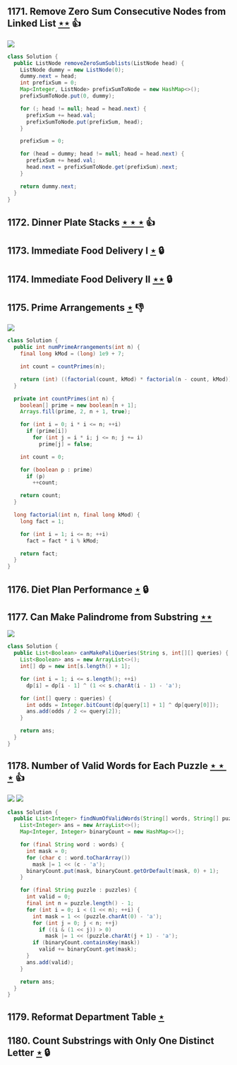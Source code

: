 ## 1171. Remove Zero Sum Consecutive Nodes from Linked List [$\star\star$](https://leetcode.com/problems/remove-zero-sum-consecutive-nodes-from-linked-list) :thumbsup:

![](https://img.shields.io/badge/-Linked%20List-90B44B.svg?style=flat-square)

```java
class Solution {
  public ListNode removeZeroSumSublists(ListNode head) {
    ListNode dummy = new ListNode(0);
    dummy.next = head;
    int prefixSum = 0;
    Map<Integer, ListNode> prefixSumToNode = new HashMap<>();
    prefixSumToNode.put(0, dummy);

    for (; head != null; head = head.next) {
      prefixSum += head.val;
      prefixSumToNode.put(prefixSum, head);
    }

    prefixSum = 0;

    for (head = dummy; head != null; head = head.next) {
      prefixSum += head.val;
      head.next = prefixSumToNode.get(prefixSum).next;
    }

    return dummy.next;
  }
}
```

## 1172. Dinner Plate Stacks [$\star\star\star$](https://leetcode.com/problems/dinner-plate-stacks) :thumbsup:

## 1173. Immediate Food Delivery I [$\star$](https://leetcode.com/problems/immediate-food-delivery-i) 🔒

## 1174. Immediate Food Delivery II [$\star\star$](https://leetcode.com/problems/immediate-food-delivery-ii) 🔒

## 1175. Prime Arrangements [$\star$](https://leetcode.com/problems/prime-arrangements) :thumbsdown:

![](https://img.shields.io/badge/-Math-434343.svg?style=flat-square)

```java
class Solution {
  public int numPrimeArrangements(int n) {
    final long kMod = (long) 1e9 + 7;

    int count = countPrimes(n);

    return (int) ((factorial(count, kMod) * factorial(n - count, kMod)) % kMod);
  }

  private int countPrimes(int n) {
    boolean[] prime = new boolean[n + 1];
    Arrays.fill(prime, 2, n + 1, true);

    for (int i = 0; i * i <= n; ++i)
      if (prime[i])
        for (int j = i * i; j <= n; j += i)
          prime[j] = false;

    int count = 0;

    for (boolean p : prime)
      if (p)
        ++count;

    return count;
  }

  long factorial(int n, final long kMod) {
    long fact = 1;

    for (int i = 1; i <= n; ++i)
      fact = fact * i % kMod;

    return fact;
  }
}
```

## 1176. Diet Plan Performance [$\star$](https://leetcode.com/problems/diet-plan-performance) 🔒

## 1177. Can Make Palindrome from Substring [$\star\star$](https://leetcode.com/problems/can-make-palindrome-from-substring)

![](https://img.shields.io/badge/-String-60373E.svg?style=flat-square)

```java
class Solution {
  public List<Boolean> canMakePaliQueries(String s, int[][] queries) {
    List<Boolean> ans = new ArrayList<>();
    int[] dp = new int[s.length() + 1];

    for (int i = 1; i <= s.length(); ++i)
      dp[i] = dp[i - 1] ^ (1 << s.charAt(i - 1) - 'a');

    for (int[] query : queries) {
      int odds = Integer.bitCount(dp[query[1] + 1] ^ dp[query[0]]);
      ans.add(odds / 2 <= query[2]);
    }

    return ans;
  }
}
```

## 1178. Number of Valid Words for Each Puzzle [$\star\star\star$](https://leetcode.com/problems/number-of-valid-words-for-each-puzzle) :thumbsup:

![](https://img.shields.io/badge/-Bit%20Manipulation-A36336.svg?style=flat-square) ![](https://img.shields.io/badge/-Hash%20Table-7BA23F.svg?style=flat-square)

```java
class Solution {
  public List<Integer> findNumOfValidWords(String[] words, String[] puzzles) {
    List<Integer> ans = new ArrayList<>();
    Map<Integer, Integer> binaryCount = new HashMap<>();

    for (final String word : words) {
      int mask = 0;
      for (char c : word.toCharArray())
        mask |= 1 << (c - 'a');
      binaryCount.put(mask, binaryCount.getOrDefault(mask, 0) + 1);
    }

    for (final String puzzle : puzzles) {
      int valid = 0;
      final int n = puzzle.length() - 1;
      for (int i = 0; i < (1 << n); ++i) {
        int mask = 1 << (puzzle.charAt(0) - 'a');
        for (int j = 0; j < n; ++j)
          if ((i & (1 << j)) > 0)
            mask |= 1 << (puzzle.charAt(j + 1) - 'a');
        if (binaryCount.containsKey(mask))
          valid += binaryCount.get(mask);
      }
      ans.add(valid);
    }

    return ans;
  }
}
```

## 1179. Reformat Department Table [$\star$](https://leetcode.com/problems/reformat-department-table)

## 1180. Count Substrings with Only One Distinct Letter [$\star$](https://leetcode.com/problems/count-substrings-with-only-one-distinct-letter) 🔒
